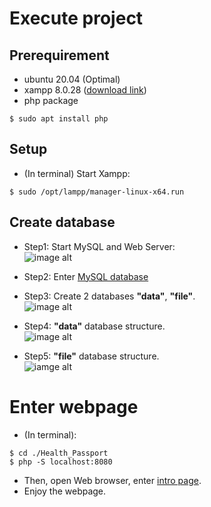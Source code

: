 # Execute project
## Prerequirement
- ubuntu 20.04 (Optimal)
- xampp 8.0.28 ([download link](https://www.apachefriends.org/zh_tw/download.html))
- php package
```bash=
$ sudo apt install php
```

## Setup
- (In terminal) Start Xampp: 
```bash=
$ sudo /opt/lampp/manager-linux-x64.run 
```

## Create database
- Step1: Start MySQL and Web Server:  
![image alt](https://i.imgur.com/V8Wf0KQ.png)

- Step2: Enter [MySQL database](http://localhost/phpmyadmin)
- Step3: Create 2 databases **"data"**, **"file"**.  
  ![image alt](https://i.imgur.com/X5Uybe1.png)
- Step4: **"data"** database structure.  
  ![image alt](https://i.imgur.com/fE4aAol.png)
- Step5: **"file"** database structure.  
  ![iamge alt](https://i.imgur.com/vih6u5Q.png)

# Enter webpage
- (In terminal):
```bash=
$ cd ./Health_Passport
$ php -S localhost:8080
```
- Then, open Web browser, enter [intro page](http://localhost:8080/Web_Frontend/html/intro.html).
- Enjoy the webpage.